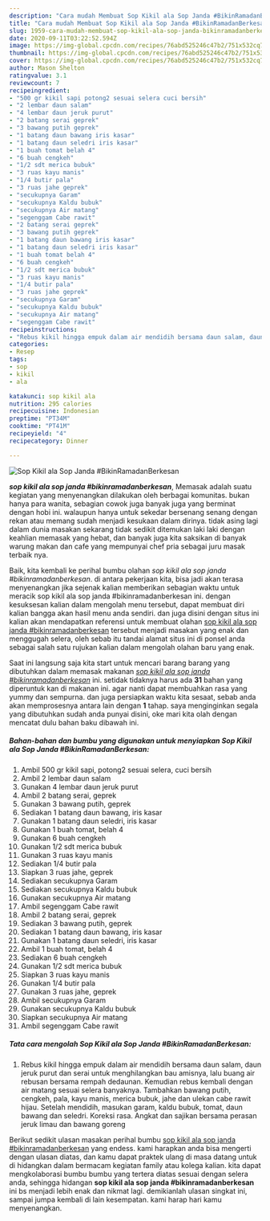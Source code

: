 ```yaml
---
description: "Cara mudah Membuat Sop Kikil ala Sop Janda #BikinRamadanBerkesan Lezat"
title: "Cara mudah Membuat Sop Kikil ala Sop Janda #BikinRamadanBerkesan Lezat"
slug: 1959-cara-mudah-membuat-sop-kikil-ala-sop-janda-bikinramadanberkesan-lezat
date: 2020-09-11T03:22:52.594Z
image: https://img-global.cpcdn.com/recipes/76abd525246c47b2/751x532cq70/sop-kikil-ala-sop-janda-bikinramadanberkesan-foto-resep-utama.jpg
thumbnail: https://img-global.cpcdn.com/recipes/76abd525246c47b2/751x532cq70/sop-kikil-ala-sop-janda-bikinramadanberkesan-foto-resep-utama.jpg
cover: https://img-global.cpcdn.com/recipes/76abd525246c47b2/751x532cq70/sop-kikil-ala-sop-janda-bikinramadanberkesan-foto-resep-utama.jpg
author: Mason Shelton
ratingvalue: 3.1
reviewcount: 7
recipeingredient:
- "500 gr kikil sapi potong2 sesuai selera cuci bersih"
- "2 lembar daun salam"
- "4 lembar daun jeruk purut"
- "2 batang serai geprek"
- "3 bawang putih geprek"
- "1 batang daun bawang iris kasar"
- "1 batang daun seledri iris kasar"
- "1 buah tomat belah 4"
- "6 buah cengkeh"
- "1/2 sdt merica bubuk"
- "3 ruas kayu manis"
- "1/4 butir pala"
- "3 ruas jahe geprek"
- "secukupnya Garam"
- "secukupnya Kaldu bubuk"
- "secukupnya Air matang"
- "segenggam Cabe rawit"
- "2 batang serai geprek"
- "3 bawang putih geprek"
- "1 batang daun bawang iris kasar"
- "1 batang daun seledri iris kasar"
- "1 buah tomat belah 4"
- "6 buah cengkeh"
- "1/2 sdt merica bubuk"
- "3 ruas kayu manis"
- "1/4 butir pala"
- "3 ruas jahe geprek"
- "secukupnya Garam"
- "secukupnya Kaldu bubuk"
- "secukupnya Air matang"
- "segenggam Cabe rawit"
recipeinstructions:
- "Rebus kikil hingga empuk dalam air mendidih bersama daun salam, daun jeruk purut dan serai untuk menghilangkan bau amisnya, lalu buang air rebusan bersama rempah dedaunan. Kemudian rebus kembali dengan air matang sesuai selera banyaknya. Tambahkan bawang putih, cengkeh, pala, kayu manis, merica bubuk, jahe dan ulekan cabe rawit hijau. Setelah mendidih, masukan garam, kaldu bubuk, tomat, daun bawang dan seledri. Koreksi rasa. Angkat dan sajikan bersama perasan jeruk limau dan bawang goreng"
categories:
- Resep
tags:
- sop
- kikil
- ala

katakunci: sop kikil ala 
nutrition: 295 calories
recipecuisine: Indonesian
preptime: "PT34M"
cooktime: "PT41M"
recipeyield: "4"
recipecategory: Dinner

---
```



![Sop Kikil ala Sop Janda #BikinRamadanBerkesan](https://img-global.cpcdn.com/recipes/76abd525246c47b2/751x532cq70/sop-kikil-ala-sop-janda-bikinramadanberkesan-foto-resep-utama.jpg)

<b><i>sop kikil ala sop janda #bikinramadanberkesan</i></b>, Memasak adalah suatu kegiatan yang menyenangkan dilakukan oleh berbagai komunitas. bukan hanya para wanita, sebagian cowok juga banyak juga yang berminat dengan hobi ini. walaupun hanya untuk sekedar bersenang senang dengan rekan atau memang sudah menjadi kesukaan dalam dirinya. tidak asing lagi dalam dunia masakan sekarang tidak sedikit ditemukan laki laki dengan keahlian memasak yang hebat, dan banyak juga kita saksikan di banyak warung makan dan cafe yang mempunyai chef pria sebagai juru masak terbaik nya.

Baik, kita kembali ke perihal bumbu olahan <i>sop kikil ala sop janda #bikinramadanberkesan</i>. di antara pekerjaan kita, bisa jadi akan terasa menyenangkan jika sejenak kalian memberikan sebagian waktu untuk meracik sop kikil ala sop janda #bikinramadanberkesan ini. dengan kesuksesan kalian dalam mengolah menu tersebut, dapat membuat diri kalian bangga akan hasil menu anda sendiri. dan juga disini dengan situs ini kalian akan mendapatkan referensi untuk membuat olahan <u>sop kikil ala sop janda #bikinramadanberkesan</u> tersebut menjadi masakan yang enak dan menggugah selera, oleh sebab itu tandai alamat situs ini di ponsel anda sebagai salah satu rujukan kalian dalam mengolah olahan baru yang enak.




Saat ini langsung saja kita start untuk mencari barang barang yang dibutuhkan dalam memasak makanan <u><i>sop kikil ala sop janda #bikinramadanberkesan</i></u> ini. setidak tidaknya harus ada <b>31</b> bahan yang diperuntuk kan di makanan ini. agar nanti dapat membuahkan rasa yang yummy dan sempurna. dan juga persiapkan waktu kita sesaat, sebab anda akan memprosesnya antara lain dengan <b>1</b> tahap. saya menginginkan segala yang dibutuhkan sudah anda punyai disini, oke mari kita olah dengan mencatat dulu bahan baku dibawah ini.

<!--inarticleads1-->

##### Bahan-bahan dan bumbu yang digunakan untuk menyiapkan Sop Kikil ala Sop Janda #BikinRamadanBerkesan:

1. Ambil 500 gr kikil sapi, potong2 sesuai selera, cuci bersih
1. Ambil 2 lembar daun salam
1. Gunakan 4 lembar daun jeruk purut
1. Ambil 2 batang serai, geprek
1. Gunakan 3 bawang putih, geprek
1. Sediakan 1 batang daun bawang, iris kasar
1. Gunakan 1 batang daun seledri, iris kasar
1. Gunakan 1 buah tomat, belah 4
1. Gunakan 6 buah cengkeh
1. Gunakan 1/2 sdt merica bubuk
1. Gunakan 3 ruas kayu manis
1. Sediakan 1/4 butir pala
1. Siapkan 3 ruas jahe, geprek
1. Sediakan secukupnya Garam
1. Sediakan secukupnya Kaldu bubuk
1. Gunakan secukupnya Air matang
1. Ambil segenggam Cabe rawit
1. Ambil 2 batang serai, geprek
1. Sediakan 3 bawang putih, geprek
1. Sediakan 1 batang daun bawang, iris kasar
1. Gunakan 1 batang daun seledri, iris kasar
1. Ambil 1 buah tomat, belah 4
1. Sediakan 6 buah cengkeh
1. Gunakan 1/2 sdt merica bubuk
1. Siapkan 3 ruas kayu manis
1. Gunakan 1/4 butir pala
1. Gunakan 3 ruas jahe, geprek
1. Ambil secukupnya Garam
1. Gunakan secukupnya Kaldu bubuk
1. Siapkan secukupnya Air matang
1. Ambil segenggam Cabe rawit




<!--inarticleads2-->

##### Tata cara mengolah Sop Kikil ala Sop Janda #BikinRamadanBerkesan:

1. Rebus kikil hingga empuk dalam air mendidih bersama daun salam, daun jeruk purut dan serai untuk menghilangkan bau amisnya, lalu buang air rebusan bersama rempah dedaunan. Kemudian rebus kembali dengan air matang sesuai selera banyaknya. Tambahkan bawang putih, cengkeh, pala, kayu manis, merica bubuk, jahe dan ulekan cabe rawit hijau. Setelah mendidih, masukan garam, kaldu bubuk, tomat, daun bawang dan seledri. Koreksi rasa. Angkat dan sajikan bersama perasan jeruk limau dan bawang goreng




Berikut sedikit ulasan masakan perihal bumbu <u>sop kikil ala sop janda #bikinramadanberkesan</u> yang endess. kami harapkan anda bisa mengerti dengan ulasan diatas, dan kamu dapat praktek ulang di masa datang untuk di hidangkan dalam bermacam kegiatan family atau kolega kalian. kita dapat mengkolaborasi bumbu bumbu yang tertera diatas sesuai dengan selera anda, sehingga hidangan <b>sop kikil ala sop janda #bikinramadanberkesan</b> ini bs menjadi lebih enak dan nikmat lagi. demikianlah ulasan singkat ini, sampai jumpa kembali di lain kesempatan. kami harap hari kamu menyenangkan.
